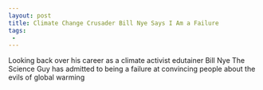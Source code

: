 ```yaml
---
layout: post
title: Climate Change Crusader Bill Nye Says I Am a Failure
tags:
 -
---
```

Looking back over his career as a climate activist edutainer Bill Nye The Science Guy has admitted to being a failure at convincing people about the evils of global warming
